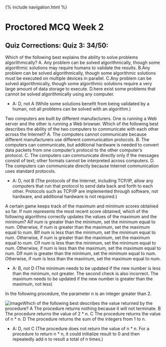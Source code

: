 {% include navigation.html %}

# Proctored MCQ Week 2

## Quiz Corrections: Quiz 3: 34/50:

Which of the following best explains the ability to solve problems algorithmically? A. Any problem can be solved algorithmically, though some algorithmic solutions may require humans to validate the results. B.Any problem can be solved algorithmically, though some algorithmic solutions must be executed on multiple devices in parallel. C.Any problem can be solved algorithmically, though some algorithmic solutions require a very large amount of data storage to execute. D.here exist some problems that cannot be solved algorithmically using any computer.
- A: D, not A (While some solutions benefit from being validated by a human, not all problems can be solved with an algorithm.)

Two computers are built by different manufacturers. One is running a Web server and the other is running a Web browser. Which of the following best describes the ability of the two computers to communicate with each other across the Internet? A. The computers cannot communicate because different manufacturers use different communication protocols. B. The computers can communicate, but additional hardware is needed to convert data packets from one computer’s protocol to the other computer’s protocol. C. The computers can communicate directly only if the messages consist of text; other formats cannot be interpreted across computers. D. The computers can communicate directly because Internet communication uses standard protocols.
- A: D, not B (The protocols of the Internet, including TCP/IP, allow any computers that run that protocol to send data back and forth to each other. Protocols such as TCP/IP are implemented through software, not hardware, and additional hardware is not required.)

A certain game keeps track of the maximum and minimum scores obtained so far. If num represents the most recent score obtained, which of the following algorithms correctly updates the values of the maximum and the minimum? AIf num is greater than the minimum, set the minimum equal to num. Otherwise, if num is greater than the maximum, set the maximum equal to num. BIf num is less than the minimum, set the minimum equal to num. Otherwise, if num is greater than the maximum, set the maximum equal to num. CIf num is less than the minimum, set the minimum equal to num. Otherwise, if num is less than the maximum, set the maximum equal to num. DIf num is greater than the minimum, set the minimum equal to num. Otherwise, if num is less than the maximum, set the maximum equal to num.
- A: B, not D (The minimum needs to be updated if the new number is less than the minimum, not greater. The second check is also incorrect. The maximum needs to be updated if the new number is greater than the maximum, not less)

In the following procedure, the parameter n is an integer greater than 2.

![image](https://user-images.githubusercontent.com/85912486/166507585-20f5775d-d37f-4d76-ae2e-5d97bd9653cd.png)Which of the following best describes the value returned by the procedure? A The procedure returns nothing because it will not terminate. B The procedure returns the value of 2 * n. C The procedure returns the value of n * n. D The procedure returns the sum of the integers from 1 to n.
- A: D, not C (The procedure does not return the value of n * n. For a procedure to return n * n, it could initialize result to 0 and then repeatedly add n to result a total of n times.)
